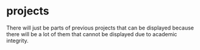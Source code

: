 # projects
There will just be parts of previous projects that can be displayed because there will be a lot of them that cannot be displayed due to academic integrity.

